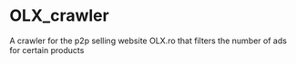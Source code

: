 # OLX_crawler
A crawler for the p2p selling website OLX.ro that filters the number of ads for certain products
